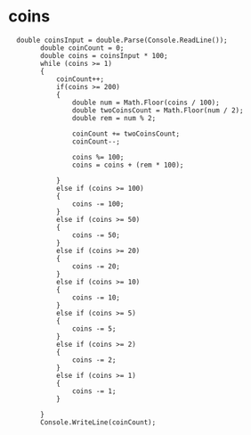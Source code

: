 # coins

      double coinsInput = double.Parse(Console.ReadLine());
            double coinCount = 0;
            double coins = coinsInput * 100;
            while (coins >= 1)
            {
                coinCount++;
                if(coins >= 200)
                {
                    double num = Math.Floor(coins / 100);
                    double twoCoinsCount = Math.Floor(num / 2);
                    double rem = num % 2;

                    coinCount += twoCoinsCount;
                    coinCount--;

                    coins %= 100;
                    coins = coins + (rem * 100);

                }
                else if (coins >= 100)
                {
                    coins -= 100;
                }
                else if (coins >= 50)
                {
                    coins -= 50;
                }
                else if (coins >= 20)
                {
                    coins -= 20;
                }
                else if (coins >= 10)
                {
                    coins -= 10;
                }
                else if (coins >= 5)
                {
                    coins -= 5;
                }
                else if (coins >= 2)
                {
                    coins -= 2;
                }
                else if (coins >= 1)
                {
                    coins -= 1;
                }

            }
            Console.WriteLine(coinCount);
